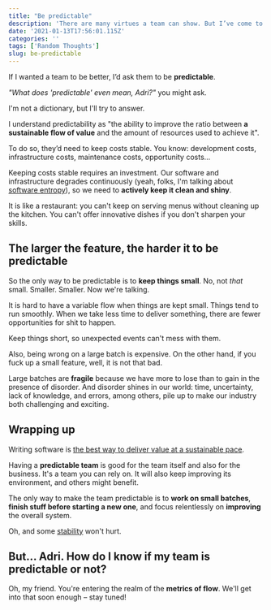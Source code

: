 ```yaml
---
title: "Be predictable"
description: 'There are many virtues a team can show. But I’ve come to realize that it mostly boils down to this:'
date: '2021-01-13T17:56:01.115Z'
categories: ''
tags: ['Random Thoughts']
slug: be-predictable
---
```


If I wanted a team to be better, I’d ask them to be **predictable**.

*"What does 'predictable' even mean, Adri?"* you might ask.

I'm not a dictionary, but I'll try to answer.

I understand predictability as "the ability to improve the ratio between **a sustainable flow of value** and the amount of resources used to achieve it".

To do so, they’d need to keep costs stable. You know: development costs, infrastructure costs, maintenance costs, opportunity costs…

Keeping costs stable requires an investment. Our software and infrastructure degrades continuously (yeah, folks, I'm talking about [software entropy](https://agilepearls.wordpress.com/tag/software-entropy/)), so we need to **actively keep it clean and shiny**.

It is like a restaurant: you can't keep on serving menus without cleaning up the kitchen. You can't offer innovative dishes if you don't sharpen your skills.


## The larger the feature, the harder it to be predictable

So the only way to be predictable is to **keep things small**. No, not *that* small. Smaller. Smaller. Now we're talking.

It is hard to have a variable flow when things are kept small. Things tend to run smoothly. When we take less time to deliver something, there are fewer opportunities for shit to happen.

Keep things short, so unexpected events can't mess with them.

Also, being wrong on a large batch is expensive. On the other hand, if you fuck up a small feature, well, it is not that bad.

Large batches are **fragile** because we have more to lose than to gain in the presence of disorder. And disorder shines in our world: time, uncertainty, lack of knowledge, and errors, among others, pile up to make our industry both challenging and exciting.


## Wrapping up

Writing software is [the best way to deliver value at a sustainable pace](https://afontcu.dev/goal-of-software-development/).

Having a **predictable team** is good for the team itself and also for the business. It's a team you can rely on. It will also keep improving its environment, and others might benefit.

The only way to make the team predictable is to **work on small batches**, **finish stuff before starting a new one**, and focus relentlessly on **improving** the overall system.

Oh, and some [stability](https://afontcu.dev/power-to-the-teams/) won't hurt.


## But… Adri. How do I know if my team is predictable or not?

Oh, my friend. You're entering the realm of the **metrics of flow**. We'll get into that soon enough – stay tuned!
